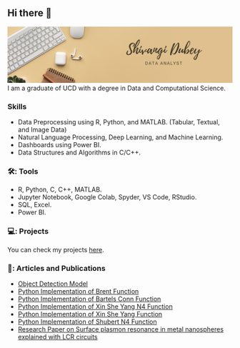 ## Hi there 👋

![Cover Image](cover.png)
I am a graduate of UCD with a degree in Data and Computational Science. 

### Skills

- Data Preprocessing using R, Python, and MATLAB. (Tabular, Textual, and Image Data)
- Natural Language Processing, Deep Learning, and Machine Learning.
- Dashboards using Power BI.
- Data Structures and Algorithms in C/C++.

### 🛠️: Tools

- R, Python, C, C++, MATLAB.
- Jupyter Notebook, Google Colab, Spyder, VS Code, RStudio.
- SQL, Excel.
- Power BI.

### 💻: Projects

You can check my projects [here](https://github.com/shivangitechie/My-Projects).

### 📝: Articles and Publications

- [Object Detection Model](https://www.indusmic.com/post/want-to-train-your-first-object-detection-model)
- [Python Implementation of Brent Function](https://www.indusmic.com/post/brent-function)
- [Python Implementation of Bartels Conn Function](https://www.indusmic.com/post/bartels-conn-function)
- [Python Implementation of Xin She Yang N4 Function](https://www.indusmic.com/post/xin-she-yang-n-4-function)
- [Python Implementation of Xin She Yang Function](https://www.indusmic.com/post/xin-she-yang-function)
- [Python Implementation of Shubert N4 Function](https://www.indusmic.com/post/python-implementation-of-shubert-n-4-function)
- [Research Paper on Surface plasmon resonance in metal nanospheres explained with LCR circuits](https://pubs.rsc.org/en/content/articlelanding/2023/CP/D3CP00589E)



<!--
**shivangitechie/shivangitechie** is a ✨ _special_ ✨ repository because its `README.md` (this file) appears on your GitHub profile.

Here are some ideas to get you started:

- 🔭 I’m currently working on ...
- 🌱 I’m currently learning ...
- 👯 I’m looking to collaborate on ...
- 🤔 I’m looking for help with ...
- 💬 Ask me about ...
- 📫 How to reach me: ...
- 😄 Pronouns: ...
- ⚡ Fun fact: ...
-->

